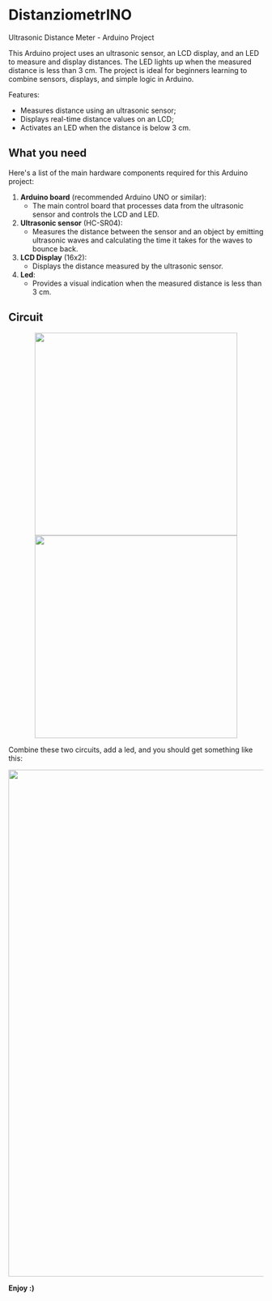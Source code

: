 # DistanziometrINO
Ultrasonic Distance Meter - Arduino Project

This Arduino project uses an ultrasonic sensor, an LCD display, and an LED to measure and display distances. The LED lights up when the measured distance is less than 3 cm. The project is ideal for beginners learning to combine sensors, displays, and simple logic in Arduino.

Features:
- Measures distance using an ultrasonic sensor;
- Displays real-time distance values on an LCD;
- Activates an LED when the distance is below 3 cm.

## What you need
Here's a list of the main hardware components required for this Arduino project:

1. **Arduino board** (recommended Arduino UNO or similar):
    - The main control board that processes data from the ultrasonic sensor and controls the LCD and LED.
2. **Ultrasonic sensor** (HC-SR04):
    - Measures the distance between the sensor and an object by emitting ultrasonic waves and calculating the time it takes for the waves to bounce back.
3. **LCD Display** (16x2):
   - Displays the distance measured by the ultrasonic sensor.
4. **Led**:
   - Provides a visual indication when the measured distance is less than 3 cm.
  
## Circuit
<p align="center">
  <img src="https://github.com/user-attachments/assets/0e494e81-7387-41b7-bd10-da53bf0ba11c" width="400" />
  <img src="https://github.com/user-attachments/assets/aca56d8c-5838-4f51-a2f5-4ef17ac5ddb0" width="400" />
</p>

Combine these two circuits, add a led, and you should get something like this:
<p align="center">
  <img src="https://github.com/user-attachments/assets/4c5d266b-fd55-496e-921d-fc1f43d08b32" width="1000" />
</p>

**Enjoy :)**





  
 
